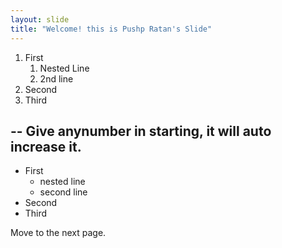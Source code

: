 ```yaml
---
layout: slide
title: "Welcome! this is Pushp Ratan's Slide"
---
```


1. First
    1. Nested Line
    2. 2nd line
3. Second
4. Third

--
Give anynumber in starting, it will auto increase it.
--

- First
    - nested line
    - second line
- Second
- Third

Move to the next page.
